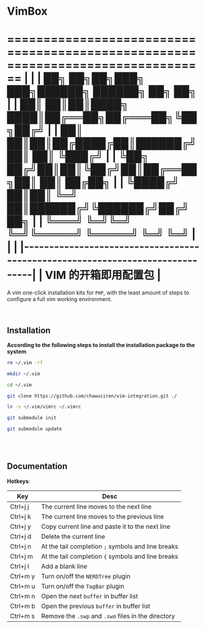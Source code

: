 VimBox
===

================================================================================
|                                                                              |
|              ██╗   ██╗██╗███╗   ███╗██████╗  ██████╗ ██╗  ██╗                |
|              ██║   ██║██║████╗ ████║██╔══██╗██╔═══██╗╚██╗██╔╝                |
|              ██║   ██║██║██╔████╔██║██████╔╝██║   ██║ ╚███╔╝                 |
|              ╚██╗ ██╔╝██║██║╚██╔╝██║██╔══██╗██║   ██║ ██╔██╗                 |
|               ╚████╔╝ ██║██║ ╚═╝ ██║██████╔╝╚██████╔╝██╔╝ ██╗                |
|                ╚═══╝  ╚═╝╚═╝     ╚═╝╚═════╝  ╚═════╝ ╚═╝  ╚═╝                |
|                                                                              |
|------------------------------------------------------------------------------|
|                            VIM 的开箱即用配置包                              |
================================================================================


A vim one-click installation kits for `PHP`, with the least amount of steps to configure a full vim working environment.

<br>

Installation
---

**According to the following steps to install the installation package to the system**

```bash
rm ~/.vim -rf

mkdir ~/.vim

cd ~/.vim

git clone https://github.com/chawuciren/vim-integration.git ./

ln -s ~/.vim/vimrc ~/.vimrc

git submodule init

git submodule update

```

<br><br>

Documentation
---

**Hotkeys**:

| Key | Desc |
| --- | --- |
| Ctrl+j j | The current line moves to the next line |
| Ctrl+j k | The current line moves to the previous line |
| Ctrl+j y | Copy current line and paste it to the next line |
| Ctrl+j d | Delete the current line |
| Ctrl+j n | At the tail completion `;` symbols and line breaks |
| Ctrl+j m | At the tail completion `{` symbols and line breaks |
| Ctrl+j l | Add a blank line |
| Ctrl+m y | Turn on/off the `NERDTree` plugin |
| Ctrl+m u | Turn on/off the `TagBar` plugin |
| Ctrl+m n | Open the next `buffer` in buffer list |
| Ctrl+m b | Open the previous `buffer` in buffer list |
| Ctrl+m s | Remove the `.swp` and `.swo` files in the directory |

